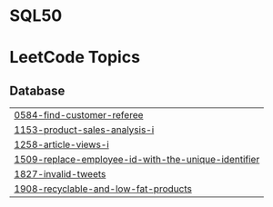 # SQL50
<!---LeetCode Topics Start-->
# LeetCode Topics
## Database
|  |
| ------- |
| [0584-find-customer-referee](https://github.com/anaswara1000/SQL50/tree/master/0584-find-customer-referee) |
| [1153-product-sales-analysis-i](https://github.com/anaswara1000/SQL50/tree/master/1153-product-sales-analysis-i) |
| [1258-article-views-i](https://github.com/anaswara1000/SQL50/tree/master/1258-article-views-i) |
| [1509-replace-employee-id-with-the-unique-identifier](https://github.com/anaswara1000/SQL50/tree/master/1509-replace-employee-id-with-the-unique-identifier) |
| [1827-invalid-tweets](https://github.com/anaswara1000/SQL50/tree/master/1827-invalid-tweets) |
| [1908-recyclable-and-low-fat-products](https://github.com/anaswara1000/SQL50/tree/master/1908-recyclable-and-low-fat-products) |
<!---LeetCode Topics End-->